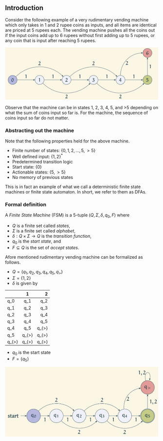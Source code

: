 ## Introduction

Consider the following example of a very rudimentary vending machine which only takes in 1 and 2 rupee coins as inputs, and all items are identical are priced at 5 rupees each. The vending machine pushes all the coins out if the input coins add up to 6 rupees without first adding up to 5 rupees, or any coin that is input after reaching 5 rupees.

![State diagram of a vending machine](images/VendingMachine.png)

Observe that the machine can be in states 1, 2, 3, 4, 5, and >5 depending on what the sum of coins input so far is. For the machine, the sequence of coins input so far do not matter.

### Abstracting out the machine

Note that the following properties held for the above machine.
- Finite number of states: $\{0,1,2, \ldots, 5, >5\}$
- Well defined input: $\{1,2\}^*$
- Predetermined transition logic
- Start state: $\{0\}$
- Actionable states: $\{5, >5\}$
- No memory of previous states

This is in fact an example of what we call a deterministic finite state machines or finite state automaton. In short, we refer to them as DFAs.

### Formal definition

A *Finite State Machine* (FSM) is a $5$-tuple $(Q, \Sigma, \delta, q_0, F)$ where
- $Q$ is a finite set called *states*,
- $\Sigma$ is a finite set called *alphabet*,
- $\delta: Q\times \Sigma \rightarrow Q$ is the *transition function*,
- $q_0$ is the *start state*, and
- $F\subseteq Q$ is the set of *accept states*.


Afore mentioned rudimentary vending machine can be formalized as follows.
- $Q = \{q_1, q_2, q_3, q_4, q_5, q_{>}\}$
- $\Sigma = \{1,2\}$
- $\delta$ is given by

| | 1 | 2 |
| :--- | :---: | ---:|
| q_0 | q_1 | q_2 |
| q_1 | q_2 | q_3|
| q_2 | q_3 | q_4|
| q_3 | q_4 | q_5|
| q_4 | q_5 | q_{>}|
| q_5 | q_{>} | q_{>}|
| q_{>} | q_{>} | q_{>}|

- $q_0$ is the start state
- $F = \{q_5\}$

![Finite State Automata representing the vending machine](images/FormalVendingMachine.png)



